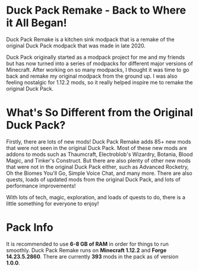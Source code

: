 # Duck Pack Remake - Back to Where it All Began!
Duck Pack Remake is a kitchen sink modpack that is a remake of the original Duck Pack modpack that was made in late 2020.

Duck Pack originally started as a modpack project for me and my friends but has now turned into a series of modpacks for different major versions of Minecraft. After working on so many modpacks, I thought it was time to go back and remake my original modpack from the ground up. I was also feeling nostalgic for 1.12.2 mods, so it really helped inspire me to remake the original Duck Pack.

# What's So Different from the Original Duck Pack?
Firstly, there are lots of new mods! Duck Pack Remake adds 85+ new mods that were not seen in the original Duck Pack. Most of these new mods are addons to mods such as Thaumcraft, Electroblob's Wizardry, Botania, Blood Magic, and Tinker's Construct. But there are also plenty of other new mods that were not in the original Duck Pack either, such as Advanced Rocketry, Oh the Biomes You'll Go, Simple Voice Chat, and many more. There are also quests, loads of updated mods from the original Duck Pack, and lots of performance improvements!

With lots of tech, magic, exploration, and loads of quests to do, there is a little something for everyone to enjoy!

# Pack Info
It is recommended to use **6-8 GB of RAM** in order for things to run smoothly.
Duck Pack Remake runs on **Minecraft 1.12.2** and **Forge 14.23.5.2860**.
There are currently **393** mods in the pack as of version **1.0.0**.
